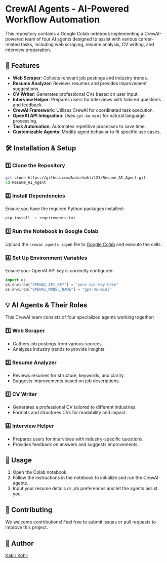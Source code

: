 # CrewAI Agents - AI-Powered Workflow Automation

This repository contains a Google Colab notebook implementing a CrewAI-powered team of four AI agents designed to assist with various career-related tasks, including web scraping, resume analysis, CV writing, and interview preparation.

## 🚀 Features
- **Web Scraper**: Collects relevant job postings and industry trends.
- **Resume Analyzer**: Reviews resumes and provides improvement suggestions.
- **CV Writer**: Generates professional CVs based on user input.
- **Interview Helper**: Prepares users for interviews with tailored questions and feedback.
- **CrewAI Framework**: Utilizes CrewAI for coordinated task execution.
- **OpenAI API Integration**: Uses `gpt-4o-mini` for natural language processing.
- **Task Automation**: Automates repetitive processes to save time.
- **Customizable Agents**: Modify agent behavior to fit specific use cases.

## 🛠 Installation & Setup

### 1️⃣ Clone the Repository
```sh
git clone https://github.com/kabirkohli123/Resume_AI_Agent.git
cd Resume_AI_Agent
```

### 2️⃣ Install Dependencies
Ensure you have the required Python packages installed:
```sh
pip install -r requirements.txt
```

### 3️⃣ Run the Notebook in Google Colab
Upload the `crewai_agents.ipynb` file to [Google Colab](https://colab.research.google.com/) and execute the cells.

### 4️⃣ Set Up Environment Variables
Ensure your OpenAI API key is correctly configured:
```python
import os
os.environ["OPENAI_API_KEY"] = "your-api-key-here"
os.environ["OPENAI_MODEL_NAME"] = "gpt-4o-mini"
```

## 💡 AI Agents & Their Roles
This CrewAI team consists of four specialized agents working together:

### 1️⃣ **Web Scraper**
- Gathers job postings from various sources.
- Analyzes industry trends to provide insights.

### 2️⃣ **Resume Analyzer**
- Reviews resumes for structure, keywords, and clarity.
- Suggests improvements based on job descriptions.

### 3️⃣ **CV Writer**
- Generates a professional CV tailored to different industries.
- Formats and structures CVs for readability and impact.

### 4️⃣ **Interview Helper**
- Prepares users for interviews with industry-specific questions.
- Provides feedback on answers and suggests improvements.

## 🔧 Usage
1. Open the Colab notebook.
2. Follow the instructions in the notebook to initialize and run the CrewAI agents.
3. Input your resume details or job preferences and let the agents assist you.


## 🤝 Contributing
We welcome contributions! Feel free to submit issues or pull requests to improve this project.

## 👤 Author
[Kabir Kohli](https://github.com/kabirkohli123)

